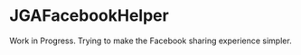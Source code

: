 JGAFacebookHelper
=================

Work in Progress. Trying to make the Facebook sharing experience simpler.